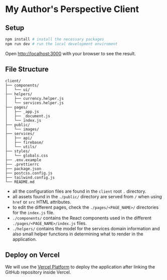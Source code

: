 # My Author's Perspective Client

## Setup

```bash
npm install # install the necessary packages
npm run dev # run the local development enviroment
```

Open [http://localhost:3000](http://localhost:3000) with your browser to see the
result.

## File Structure

```
client/
├── components/
│   └── ui/
├── helpers/
│   ├── currency.helper.js
│   └── services.helper.js
├── pages/
│   ├── _app.js
│   ├── _document.js
│   └── index.js
├── public/
│   └── images/
├── services/
│   ├── api/
│   ├── firebase/
│   └── utils/
├── styles/
│   └── globals.css
├── .env.example
├── .prettierrc
├── package.json
├── postcss.config.js
├── tailwind.config.js
└── README.md
```

- all the configuration files are found in the `client` root `.` directory.
- all assets found in the `./public/` directory are served from `/` when using
  `href` or `src` HTML attributes.
- to edit the different pages, check the `./pages/<PAGE_NAME>/` directories for
  the `index.js` file.
- `./components/` contains the React components used in the different
  `./pages/<PAGE_NAME>/index.js` files.
- `./helpers/` contains the model for the services domain information and also
  small helper functions in determining what to render in the application.

## Deploy on Vercel

We will use the
[Vercel Platform](https://vercel.com/new?utm_medium=default-template&filter=next.js&utm_source=create-next-app&utm_campaign=create-next-app-readme)
to deploy the application after linking the GitHub repository inside Vercel.

